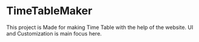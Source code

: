 # TimeTableMaker
This project is Made for making Time Table with the help of the website. UI and Customization is main focus here.
